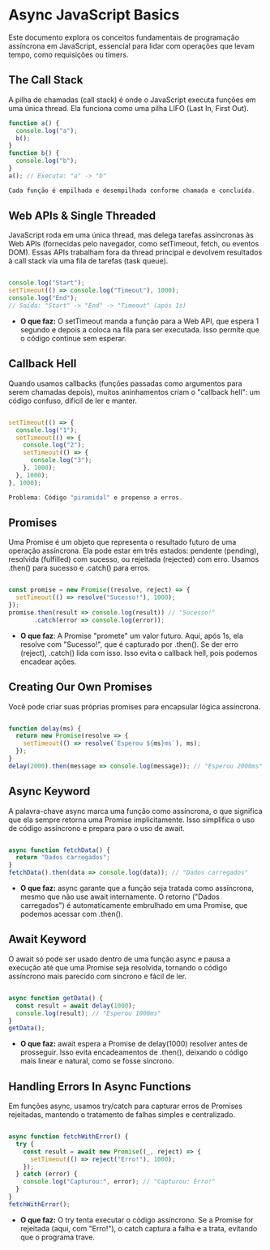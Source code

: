 # Async JavaScript Basics

Este documento explora os conceitos fundamentais de programação assíncrona em JavaScript, essencial para lidar com operações que levam tempo, como requisições ou timers.

## The Call Stack
A pilha de chamadas (call stack) é onde o JavaScript executa funções em uma única thread. Ela funciona como uma pilha LIFO (Last In, First Out).

```javascript
function a() {
  console.log("a");
  b();
}
function b() {
  console.log("b");
}
a(); // Executa: "a" -> "b"

Cada função é empilhada e desempilhada conforme chamada e concluída.
```
## Web APIs & Single Threaded
JavaScript roda em uma única thread, mas delega tarefas assíncronas às Web APIs (fornecidas pelo navegador, como setTimeout, fetch, ou eventos DOM). Essas APIs trabalham fora da thread principal e devolvem resultados à call stack via uma fila de tarefas (task queue).
```javascript

console.log("Start");
setTimeout(() => console.log("Timeout"), 1000);
console.log("End");
// Saída: "Start" -> "End" -> "Timeout" (após 1s)
```
- **O que faz:** O setTimeout manda a função para a Web API, que espera 1 segundo e depois a coloca na fila para ser executada. Isso permite que o código continue sem esperar.

## Callback Hell
Quando usamos callbacks (funções passadas como argumentos para serem chamadas depois), muitos aninhamentos criam o "callback hell": um código confuso, difícil de ler e manter.
```javascript

setTimeout(() => {
  console.log("1");
  setTimeout(() => {
    console.log("2");
    setTimeout(() => {
      console.log("3");
    }, 1000);
  }, 1000);
}, 1000);

Problema: Código "piramidal" e propenso a erros.
```
## Promises
Uma Promise é um objeto que representa o resultado futuro de uma operação assíncrona. Ela pode estar em três estados: pendente (pending), resolvida (fulfilled) com sucesso, ou rejeitada (rejected) com erro. Usamos .then() para sucesso e .catch() para erros.
```javascript

const promise = new Promise((resolve, reject) => {
  setTimeout(() => resolve("Sucesso!"), 1000);
});
promise.then(result => console.log(result)) // "Sucesso!"
       .catch(error => console.log(error));
```
- **O que faz**: A Promise "promete" um valor futuro. Aqui, após 1s, ela resolve com "Sucesso!", que é capturado por .then(). Se der erro (reject), .catch() lida com isso. Isso evita o callback hell, pois podemos encadear ações.

## Creating Our Own Promises
Você pode criar suas próprias promises para encapsular lógica assíncrona.
```javascript

function delay(ms) {
  return new Promise(resolve => {
    setTimeout(() => resolve(`Esperou ${ms}ms`), ms);
  });
}
delay(2000).then(message => console.log(message)); // "Esperou 2000ms"
```
## Async Keyword
A palavra-chave async marca uma função como assíncrona, o que significa que ela sempre retorna uma Promise implicitamente. Isso simplifica o uso de código assíncrono e prepara para o uso de await.
```javascript

async function fetchData() {
  return "Dados carregados";
}
fetchData().then(data => console.log(data)); // "Dados carregados"
```
- **O que faz:** async garante que a função seja tratada como assíncrona, mesmo que não use await internamente. O retorno ("Dados carregados") é automaticamente embrulhado em uma Promise, que podemos acessar com .then().


## Await Keyword
O await só pode ser usado dentro de uma função async e pausa a execução até que uma Promise seja resolvida, tornando o código assíncrono mais parecido com síncrono e fácil de ler.
```javascript

async function getData() {
  const result = await delay(1000);
  console.log(result); // "Esperou 1000ms"
}
getData();
```
- **O que faz:** await espera a Promise de delay(1000) resolver antes de prosseguir. Isso evita encadeamentos de .then(), deixando o código mais linear e natural, como se fosse síncrono.

## Handling Errors In Async Functions
Em funções async, usamos try/catch para capturar erros de Promises rejeitadas, mantendo o tratamento de falhas simples e centralizado.
```javascript

async function fetchWithError() {
  try {
    const result = await new Promise((_, reject) => {
      setTimeout(() => reject("Erro!"), 1000);
    });
  } catch (error) {
    console.log("Capturou:", error); // "Capturou: Erro!"
  }
}
fetchWithError();
```
- **O que faz:** O try tenta executar o código assíncrono. Se a Promise for rejeitada (aqui, com "Erro!"), o catch captura a falha e a trata, evitando que o programa trave.